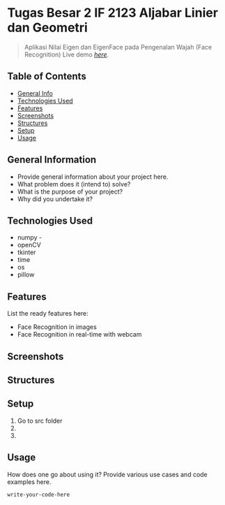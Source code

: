 # Tugas Besar 2 IF 2123 Aljabar Linier dan Geometri
> Aplikasi Nilai Eigen dan EigenFace pada Pengenalan Wajah (Face Recognition)
> Live demo [_here_](https://www.example.com). <!-- If you have the project hosted somewhere, include the link here. -->

## Table of Contents
* [General Info](#general-information)
* [Technologies Used](#technologies-used)
* [Features](#features)
* [Screenshots](#screenshots)
* [Structures](#structures)
* [Setup](#setup)
* [Usage](#usage)
<!-- * [License](#license) -->


## General Information
- Provide general information about your project here.
- What problem does it (intend to) solve?
- What is the purpose of your project?
- Why did you undertake it?
<!-- You don't have to answer all the questions - just the ones relevant to your project. -->


## Technologies Used
- numpy   -   
- openCV
- tkinter
- time
- os
- pillow


## Features
List the ready features here:
- Face Recognition in images
- Face Recognition in real-time with webcam


## Screenshots


## Structures


## Setup
1. Go to src folder
2.
3.


## Usage
How does one go about using it?
Provide various use cases and code examples here.

`write-your-code-here`
